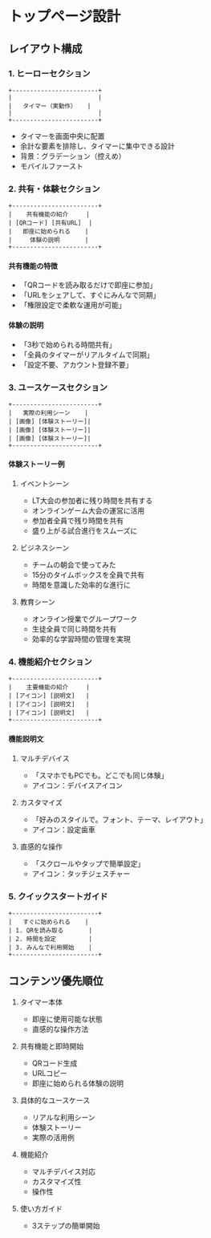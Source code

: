 # トップページ設計

## レイアウト構成

### 1. ヒーローセクション
```
+------------------------+
|                        |
|   タイマー（実動作）   |
|                        |
+------------------------+
```

- タイマーを画面中央に配置
- 余計な要素を排除し、タイマーに集中できる設計
- 背景：グラデーション（控えめ）
- モバイルファースト

### 2. 共有・体験セクション
```
+------------------------+
|    共有機能の紹介     |
| [QRコード] [共有URL]  |
|   即座に始められる    |
|     体験の説明       |
+------------------------+
```

#### 共有機能の特徴
- 「QRコードを読み取るだけで即座に参加」
- 「URLをシェアして、すぐにみんなで同期」
- 「権限設定で柔軟な運用が可能」

#### 体験の説明
- 「3秒で始められる時間共有」
- 「全員のタイマーがリアルタイムで同期」
- 「設定不要、アカウント登録不要」

### 3. ユースケースセクション
```
+------------------------+
|   実際の利用シーン    |
| [画像] [体験ストーリー]|
| [画像] [体験ストーリー]|
| [画像] [体験ストーリー]|
+------------------------+
```

#### 体験ストーリー例
1. イベントシーン
   - LT大会の参加者に残り時間を共有する
   - オンラインゲーム大会の運営に活用
   - 参加者全員で残り時間を共有
   - 盛り上がる試合進行をスムーズに

2. ビジネスシーン
   - チームの朝会で使ってみた
   - 15分のタイムボックスを全員で共有
   - 時間を意識した効率的な進行に

3. 教育シーン
   - オンライン授業でグループワーク
   - 生徒全員で同じ時間を共有
   - 効率的な学習時間の管理を実現

### 4. 機能紹介セクション
```
+------------------------+
|    主要機能の紹介     |
| [アイコン] [説明文]   |
| [アイコン] [説明文]   |
| [アイコン] [説明文]   |
+------------------------+
```

#### 機能説明文
1. マルチデバイス
   - 「スマホでもPCでも。どこでも同じ体験」
   - アイコン：デバイスアイコン

2. カスタマイズ
   - 「好みのスタイルで。フォント、テーマ、レイアウト」
   - アイコン：設定歯車

3. 直感的な操作
   - 「スクロールやタップで簡単設定」
   - アイコン：タッチジェスチャー

### 5. クイックスタートガイド
```
+------------------------+
|   すぐに始められる    |
| 1. QRを読み取る       |
| 2. 時間を設定         |
| 3. みんなで利用開始    |
+------------------------+
```

## コンテンツ優先順位

1. タイマー本体
   - 即座に使用可能な状態
   - 直感的な操作方法

2. 共有機能と即時開始
   - QRコード生成
   - URLコピー
   - 即座に始められる体験の説明

3. 具体的なユースケース
   - リアルな利用シーン
   - 体験ストーリー
   - 実際の活用例

4. 機能紹介
   - マルチデバイス対応
   - カスタマイズ性
   - 操作性

5. 使い方ガイド
   - 3ステップの簡単開始
